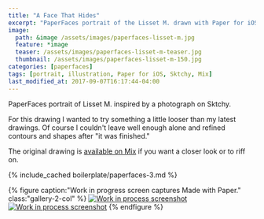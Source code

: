 ```yaml
---
title: "A Face That Hides"
excerpt: "PaperFaces portrait of the Lisset M. drawn with Paper for iOS on an iPad."
image: 
  path: &image /assets/images/paperfaces-lisset-m.jpg 
  feature: *image
  teaser: /assets/images/paperfaces-lisset-m-teaser.jpg
  thumbnail: /assets/images/paperfaces-lisset-m-150.jpg
categories: [paperfaces]
tags: [portrait, illustration, Paper for iOS, Sktchy, Mix]
last_modified_at: 2017-09-07T16:17:44-04:00
---
```


PaperFaces portrait of Lisset M. inspired by a photograph on Sktchy.

For this drawing I wanted to try something a little looser than my latest drawings. Of course I couldn't leave well enough alone and refined contours and shapes after "it was finished."

The original drawing is [available on Mix](https://mix.fiftythree.com/11098-Michael-Rose/162842) if you want a closer look or to riff on.

{% include_cached boilerplate/paperfaces-3.md %}

{% figure caption:"Work in progress screen captures Made with Paper." class:"gallery-2-col" %}
[![Work in process screenshot](/assets/images/paperfaces-lisset-m-process-1-600.jpg)](/assets/images/paperfaces-lisset-m-process-1-lg.jpg) [![Work in process screenshot](/assets/images/paperfaces-lisset-m-process-2-600.jpg)](/assets/images/paperfaces-lisset-m.jpg)
{% endfigure %}
